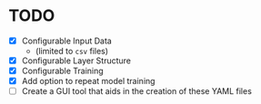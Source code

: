 # TODO

- [x] Configurable Input Data
  - (limited to `csv` files)
- [x] Configurable Layer Structure
- [x] Configurable Training
- [x] Add option to repeat model training
- [ ] Create a GUI tool that aids in the creation of these YAML files